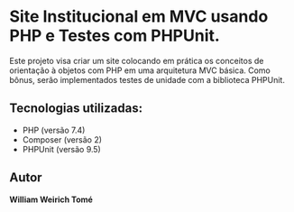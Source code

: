 # Site Institucional em MVC usando PHP e Testes com PHPUnit.

Este projeto visa criar um site colocando em prática os conceitos de orientação à objetos com PHP em uma arquitetura MVC básica. Como bônus, serão implementados testes de unidade com a biblioteca PHPUnit.

## Tecnologias utilizadas:

* PHP (versão 7.4)
* Composer (versão 2)
* PHPUnit (versão 9.5)

## Autor
**William Weirich Tomé**
